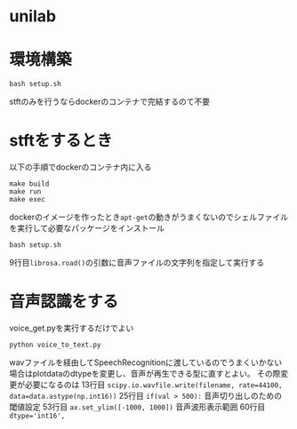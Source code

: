 # unilab


# 環境構築
```
bash setup.sh
```
stftのみを行うならdockerのコンテナで完結するのて不要
# stftをするとき
以下の手順でdockerのコンテナ内に入る
```
make build
make run
make exec
```
dockerのイメージを作ったとき`apt-get`の動きがうまくないのでシェルファイルを実行して必要なパッケージをインストール
```
bash setup.sh
```
9行目`librosa.road()`の引数に音声ファイルの文字列を指定して実行する

# 音声認識をする
voice_get.pyを実行するだけでよい
```
python voice_to_text.py
```
wavファイルを経由してSpeechRecognitionに渡しているのでうまくいかない場合はplotdataのdtypeを変更し、音声が再生できる型に直すとよい。
その際変更が必要になるのは
13行目 `scipy.io.wavfile.write(filename, rate=44100, data=data.astype(np.int16))`
25行目 `if(val > 500):` 音声切り出しのための閾値設定
53行目 `ax.set_ylim([-1000, 1000])` 音声波形表示範囲
60行目 `dtype='int16',`